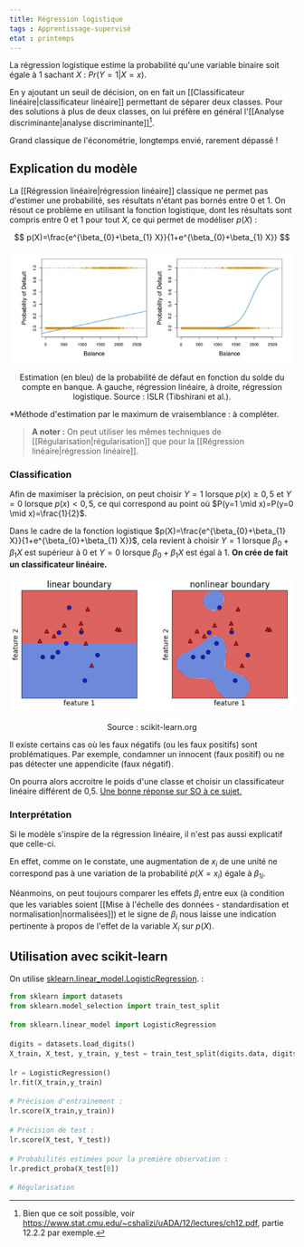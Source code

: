 ```yaml
---
title: Régression logistique
tags : Apprentissage-supervisé
etat : printemps
---
```


La régression logistique estime la probabilité qu'une variable binaire soit égale à 1 sachant $X$ : $Pr(Y = 1 \vert X = x)$. 

En y ajoutant un seuil de décision, on en fait un [[Classificateur linéaire\|classificateur linéaire]] permettant de séparer deux classes. Pour des solutions à plus de deux classes, on lui préfère en général l'[[Analyse discriminante\|analyse discriminante]][^1].

[^1]: Bien que ce soit possible, voir https://www.stat.cmu.edu/~cshalizi/uADA/12/lectures/ch12.pdf, partie 12.2.2 par exemple.

Grand classique de l'économétrie, longtemps envié, rarement dépassé !

## Explication du modèle

La [[Régression linéaire\|régression linéaire]] classique ne permet pas d'estimer une probabilité, ses résultats n'étant pas bornés entre 0 et 1. On résout ce problème en utilisant la fonction logistique, dont les résultats sont compris entre 0 et 1 pour tout $X$, ce qui permet de modéliser $p(X)$  :

$$
p(X)=\frac{e^{\beta_{0}+\beta_{1} X}}{1+e^{\beta_{0}+\beta_{1} X}}
$$

![](/assets/img/linearvslogistic.png#center)

<div align="center">
	<p>
  Estimation (en bleu) de la probabilité de défaut en fonction du solde du compte en banque. A gauche, régression linéaire, à droite, régression logistique. Source : ISLR (Tibshirani et al.).
	</p>
</div>

*Méthode d'estimation par le maximum de vraisemblance : à compléter.

> **A noter :** On peut utiliser les mêmes techniques de [[Régularisation\|régularisation]] que pour la [[Régression linéaire\|régression linéaire]].

### Classification

Afin de maximiser la précision, on peut choisir $Y = 1$ lorsque $p(x) \geq 0,5$ et $Y = 0$ lorsque $p(x) < 0,5$, ce qui correspond au point où $P(y=1 \mid x)=P(y=0 \mid x)=\frac{1}{2}$.

Dans le cadre de la fonction logistique $p(X)=\frac{e^{\beta_{0}+\beta_{1} X}}{1+e^{\beta_{0}+\beta_{1} X}}$, cela revient à choisir $Y=1$ lorsque $\beta_{0}+\beta_{1} X$ est supérieur à 0 et $Y=0$ lorsque $\beta_{0}+\beta_{1} X$ est égal à 1. **On crée de fait un classificateur linéaire.**

![linear boundary](/assets/img/linearboundary.png#center)
<div align="center">
	<p>
  Source : scikit-learn.org
</p>
</div>

Il existe certains cas où les faux négatifs (ou les faux positifs) sont problématiques. Par exemple, condamner un innocent (faux positif) ou ne pas détecter une appendicite (faux négatif).

On pourra alors accroitre le poids d'une classe et choisir un classificateur linéaire différent de 0,5. [Une bonne réponse sur SO à ce sujet.](https://datascience.stackexchange.com/questions/49573/how-to-plot-logistic-regression-decision-boundary)

### Interprétation

Si le modèle s'inspire de la régression linéaire, il n'est pas aussi explicatif que celle-ci. 

En effet, comme on le constate, une augmentation de $x_i$ de une unité ne correspond pas à une variation de la probabilité $p(X=x_i)$ égale à $\beta_{1i}$. 

Néanmoins, on peut toujours comparer les effets $\beta_i$ entre eux (à condition que les variables soient [[Mise à l'échelle des données - standardisation et normalisation\|normalisées]]) et le signe de $\beta_i$ nous laisse une indication pertinente à propos de l'effet de la variable $X_i$ sur $p(X)$.

## Utilisation avec scikit-learn

On utilise [sklearn.linear_model.LogisticRegression](https://scikit-learn.org/stable/modules/generated/sklearn.linear_model.LogisticRegression.html). :

 ```python
from sklearn import datasets
from sklearn.model_selection import train_test_split

from sklearn.linear_model import LogisticRegression

digits = datasets.load_digits()
X_train, X_test, y_train, y_test = train_test_split(digits.data, digits.target)

lr = LogisticRegression()
lr.fit(X_train,y_train)

# Précision d'entrainement :
lr.score(X_train,y_train))

# Précision de test :
lr.score(X_test, Y_test))

# Probabilités estimées pour la première observation :
lr.predict_proba(X_test[0])

# Régularisation

````

